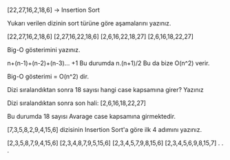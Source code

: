 [22,27,16,2,18,6] -> Insertion Sort

Yukarı verilen dizinin sort türüne göre aşamalarını yazınız.


[22,27,16,2,18,6]
[2,27,16,22,18,6]
[2,6,16,22,18,27]
[2,6,16,18,22,27]


Big-O gösterimini yazınız.


n+(n-1)+(n-2)+(n-3)... +1
Bu durumda n.(n+1)/2
Bu da bize O(n^2) verir.

Big-O gösterimi = O(n^2) dir.


Dizi sıralandıktan sonra 18 sayısı hangi case kapsamına girer? Yazınız


Dizi sıralandıktan sonra son hali: [2,6,16,18,22,27]

Bu durumda 18 sayısı Avarage case kapsamına girmektedir.


[7,3,5,8,2,9,4,15,6] dizisinin Insertion Sort'a göre ilk 4 adımını yazınız.


[2,3,5,8,7,9,4,15,6]
[2,3,4,8,7,9,5,15,6]
[2,3,4,5,7,9,8,15,6]
[2,3,4,5,6,9,8,15,7]
.
.
.
